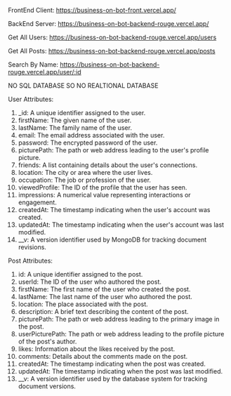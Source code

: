 FrontEnd Client:
https://business-on-bot-front.vercel.app/

BackEnd Server:
https://business-on-bot-backend-rouge.vercel.app/

Get All Users:
https://business-on-bot-backend-rouge.vercel.app/users

Get All Posts:
https://business-on-bot-backend-rouge.vercel.app/posts

Search By Name:
https://business-on-bot-backend-rouge.vercel.app/user/:id

NO SQL DATABASE SO NO REALTIONAL DATABASE

User Attributes:
1. _id: A unique identifier assigned to the user.
2. firstName: The given name of the user.
3. lastName: The family name of the user.
4. email: The email address associated with the user.
5. password: The encrypted password of the user.
6. picturePath: The path or web address leading to the user's profile picture.
7. friends: A list containing details about the user's connections.
8. location: The city or area where the user lives.
9. occupation: The job or profession of the user.
10. viewedProfile: The ID of the profile that the user has seen.
11. impressions: A numerical value representing interactions or engagement.
12. createdAt: The timestamp indicating when the user's account was created.
13. updatedAt: The timestamp indicating when the user's account was last modified.
14. __v: A version identifier used by MongoDB for tracking document revisions.

Post Attributes:
1. id: A unique identifier assigned to the post.
2. userId: The ID of the user who authored the post.
3. firstName: The first name of the user who created the post.
4. lastName: The last name of the user who authored the post.
5. location: The place associated with the post.
6. description: A brief text describing the content of the post.
7. picturePath: The path or web address leading to the primary image in the post.
8. userPicturePath: The path or web address leading to the profile picture of the post's author.
9. likes: Information about the likes received by the post.
10. comments: Details about the comments made on the post.
11. createdAt: The timestamp indicating when the post was created.
12. updatedAt: The timestamp indicating when the post was last modified.
13. __v: A version identifier used by the database system for tracking document versions.

